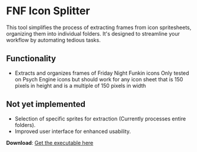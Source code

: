 # FNF Icon Splitter
This tool simplifies the process of extracting frames from icon spritesheets, organizing them into individual folders. 
It's designed to streamline your workflow by automating tedious tasks.

## Functionality
* Extracts and organizes frames of Friday Night Funkin icons 
Only tested on Psych Engine icons but should work for any icon sheet that is 150 pixels in height and is a multiple of 150 pixels in width

## Not yet implemented
* Selection of specific sprites for extraction (Currently processes entire folders).
* Improved user interface for enhanced usability.

**Download**: [Get the executable here](https://github.com/MeguminBOT/FNF-Icon-Splitter/releases)
